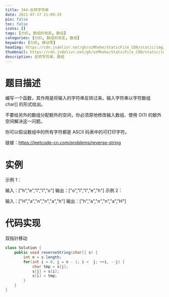```yaml
---
title: 344-反转字符串
date: 2021-07-17 21:09:15
pin: false
toc: false
icons: []
tags: [力扣, 数组的改变, 数组]
categories: [力扣, 数组的改变, 数组]
keywords: [力扣, 移动零]
headimg: https://cdn.jsdelivr.net/gh/xzMhehe/StaticFile_CDN/static/img/20210717211218.png
thumbnail: https://cdn.jsdelivr.net/gh/xzMhehe/StaticFile_CDN/static/img/20210717211218.png
description: 反转字符串、数组
---
```

# 题目描述
编写一个函数，其作用是将输入的字符串反转过来。输入字符串以字符数组 char[] 的形式给出。

不要给另外的数组分配额外的空间，你必须原地修改输入数组、使用 O(1) 的额外空间解决这一问题。

你可以假设数组中的所有字符都是 ASCII 码表中的可打印字符。

链接：https://leetcode-cn.com/problems/reverse-string

# 实例
示例 1：

输入：["h","e","l","l","o"]
输出：["o","l","l","e","h"]
示例 2：

输入：["H","a","n","n","a","h"]
输出：["h","a","n","n","a","H"]


# 代码实现
双指针移动
```java
class Solution {
    public void reverseString(char[] s) {
        int n = s.length;
        for(int i = 0, j = n - 1; i <  j; ++i, --j) {
            char tmp = s[j];
            s[j] = s[i];
            s[i] = tmp;
        }
    }
}
```


